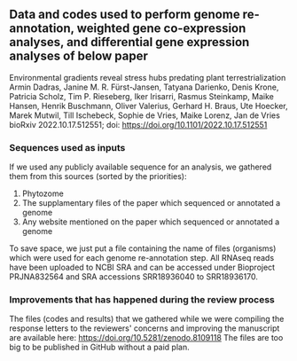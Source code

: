 ## Data and codes used to perform genome re-annotation, weighted gene co-expression analyses, and differential gene expression analyses of below paper

Environmental gradients reveal stress hubs predating plant terrestrialization
Armin Dadras, Janine M. R. Fürst-Jansen, Tatyana Darienko, Denis Krone, Patricia Scholz, Tim P. Rieseberg, Iker Irisarri, Rasmus Steinkamp, Maike Hansen, Henrik Buschmann, Oliver Valerius, Gerhard H. Braus, Ute Hoecker, Marek Mutwil, Till Ischebeck, Sophie de Vries, Maike Lorenz, Jan de Vries
bioRxiv 2022.10.17.512551; doi: https://doi.org/10.1101/2022.10.17.512551

### Sequences used as inputs
If we used any publicly available sequence for an analysis, we gathered them from this sources (sorted by the priorities):
1. Phytozome
2. The supplamentary files of the paper which sequenced or annotated a genome
3. Any website mentioned on the paper which sequenced or annotated a genome

To save space, we just put a file containing the name of files (organisms) which were used for each genome re-annotation step.
All RNAseq reads have been uploaded to NCBI SRA and can be accessed under Bioproject PRJNA832564 and SRA accessions SRR18936040 to SRR18936170.

### Improvements that has happened during the review process
The files (codes and results) that we gathered while we were compiling the response letters to the reviewers' concerns and improving the manuscript are available here:
https://doi.org/10.5281/zenodo.8109118
The files are too big to be published in GitHub without a paid plan.
